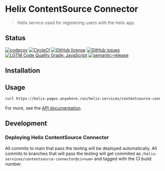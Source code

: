 # Helix ContentSource Connector

> Helix service used for registering users with the helix app.

## Status
[![codecov](https://img.shields.io/codecov/c/github/adobe/helix-contentsource-connector.svg)](https://codecov.io/gh/adobe/helix-contentsource-connector)
[![CircleCI](https://img.shields.io/circleci/project/github/adobe/helix-contentsource-connector.svg)](https://circleci.com/gh/adobe/helix-contentsource-connector)
[![GitHub license](https://img.shields.io/github/license/adobe/helix-contentsource-connector.svg)](https://github.com/adobe/helix-contentsource-connector/blob/main/LICENSE.txt)
[![GitHub issues](https://img.shields.io/github/issues/adobe/helix-contentsource-connector.svg)](https://github.com/adobe/helix-contentsource-connector/issues)
[![LGTM Code Quality Grade: JavaScript](https://img.shields.io/lgtm/grade/javascript/g/adobe/helix-contentsource-connector.svg?logo=lgtm&logoWidth=18)](https://lgtm.com/projects/g/adobe/helix-contentsource-connector)
[![semantic-release](https://img.shields.io/badge/%20%20%F0%9F%93%A6%F0%9F%9A%80-semantic--release-e10079.svg)](https://github.com/semantic-release/semantic-release)

## Installation

## Usage

```bash
curl https://helix-pages.anywhere.run/helix-services/contentsource-connector@v1
```

For more, see the [API documentation](docs/API.md).

## Development

### Deploying Helix ContentSource Connector

All commits to main that pass the testing will be deployed automatically. All commits to branches that will pass the testing will get commited as `/helix-services/contentsource-connector@ci<num>` and tagged with the CI build number.
